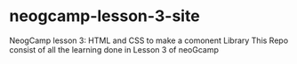 # neogcamp-lesson-3-site
NeogCamp lesson 3: HTML and CSS to make a comonent Library
This Repo consist of all the learning done in Lesson 3 of neoGcamp
